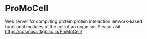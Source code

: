 # ProMoCell

Web server for computing protein protein interaction network-based functional modules of the cell of an organism. Please visit https://cosmos.iitkgp.ac.in/ProMoCell/
